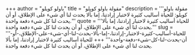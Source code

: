 +++
author = "باولو كويلو"
title = "مقولة باولو كويلو"
description = '''مقولة باولو كويلو: للحياة أساليب كثيرة لاختبار إرادتنا، إما بألا يحدث لنا أي شيء على الإطلاق، أو أن يحدث لنا كل شيء دفعة واحدة.'''
quote = '''للحياة أساليب كثيرة لاختبار إرادتنا، إما بألا يحدث لنا أي شيء على الإطلاق، أو أن يحدث لنا كل شيء دفعة واحدة.'''
slug = '''للحياة-أساليب-كثيرة-لاختبار-إرادتنا،-إما-بألا-يحدث-لنا-أي-شيء-على-الإطلاق،-أو-أن-يحدث-لنا-كل-شيء-دفعة-واحدة'''
+++
للحياة أساليب كثيرة لاختبار إرادتنا، إما بألا يحدث لنا أي شيء على الإطلاق، أو أن يحدث لنا كل شيء دفعة واحدة.
